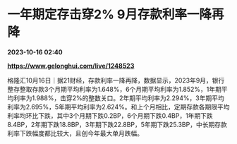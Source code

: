 # 一年期定存击穿2% 9月存款利率一降再降

**2023-10-16 02:40**

**https://www.gelonghui.com/live/1248523**

格隆汇10月16日｜据21财经，存款利率一降再降，数据显示，2023年9月，银行整存整取存款3个月期平均利率为1.648%，6个月期平均利率为1.852%，1年期平均利率为1.988%，击穿2%的整数关口。2年期平均利率为2.294%，3年期平均利率为2.695%，5年期平均利率为2.624%。和上个月相比，定期存款各期限平均利率均环比下跌，其中3个月期下跌0.2BP，6个月期下跌0.4BP，1年期下跌8.4BP，2年期下跌18.8BP，3年期下跌22.8BP，5年期下跌25.3BP，中长期存款利率下跌幅度都比较大，且创今年最大单月跌幅。
